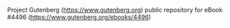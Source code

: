 Project Gutenberg (https://www.gutenberg.org) public repository for eBook #4496 (https://www.gutenberg.org/ebooks/4496)
